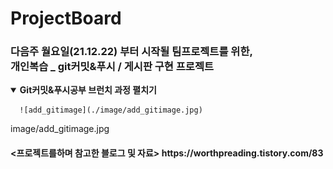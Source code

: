 # ProjectBoard

<h3>다음주 월요일(21.12.22) 부터 시작될 팀프로젝트를 위한, <br>
개인복습 _ git커밋&푸시 / 게시판 구현 프로젝트</h3>

<details open>
  
  <summary> 
    <b>Git커밋&푸시공부 브런치 과정 펼치기</b>
  </summary>
  <div>
  
   
      ![add_gitimage](./image/add_gitimage.jpg)
  
  </div>
</details>

image/add_gitimage.jpg





















<h4>
<프로젝트를하며 참고한 블로그 및 자료>
https://worthpreading.tistory.com/83
</h4>
